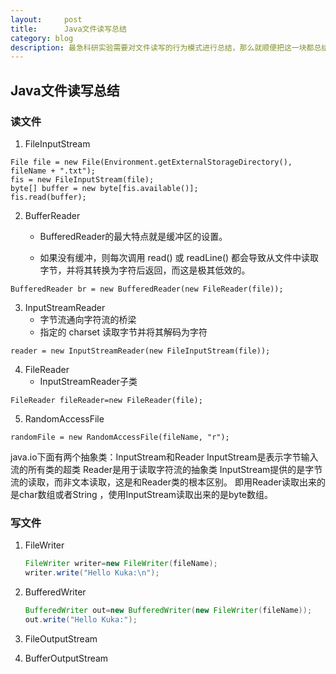 ```yaml
---
layout:     post
title:      Java文件读写总结
category: blog
description: 最急科研实验需要对文件读写的行为模式进行总结，那么就顺便把这一块都总结了～
---
```


## Java文件读写总结

### 读文件

1. FileInputStream
```
File file = new File(Environment.getExternalStorageDirectory(), fileName + ".txt");
fis = new FileInputStream(file);
byte[] buffer = new byte[fis.available()];
fis.read(buffer);
```
2. BufferReader
    * BufferedReader的最大特点就是缓冲区的设置。


    * 如果没有缓冲，则每次调用 read() 或 readLine() 都会导致从文件中读取字节，并将其转换为字符后返回，而这是极其低效的。
```
BufferedReader br = new BufferedReader(new FileReader(file));
```
3. InputStreamReader
    * 字节流通向字符流的桥梁
    * 指定的 charset 读取字节并将其解码为字符
```
reader = new InputStreamReader(new FileInputStream(file));
```

4. FileReader
    * InputStreamReader子类
```
FileReader fileReader=new FileReader(file); 
```
5. RandomAccessFile
```
randomFile = new RandomAccessFile(fileName, "r");
```
java.io下面有两个抽象类：InputStream和Reader
InputStream是表示字节输入流的所有类的超类
Reader是用于读取字符流的抽象类
InputStream提供的是字节流的读取，而非文本读取，这是和Reader类的根本区别。
即用Reader读取出来的是char数组或者String ，使用InputStream读取出来的是byte数组。



### 写文件

1. FileWriter

   ```java
   FileWriter writer=new FileWriter(fileName);
   writer.write("Hello Kuka:\n");
   ```

2. BufferedWriter

   ```Java
   BufferedWriter out=new BufferedWriter(new FileWriter(fileName));
   out.write("Hello Kuka:");
   ```

3. FileOutputStream

4. BufferOutputStream